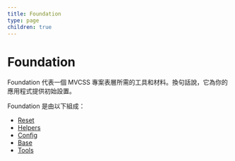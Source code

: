 ```yaml
---
title: Foundation
type: page
children: true
---
```


Foundation
==========

Foundation 代表一個 MVCSS 專案表層所需的工具和材料。換句話說，它為你的應用程式提供初始設置。

Foundation 是由以下組成：

- [Reset](/foundation/reset/)
- [Helpers](/foundation/helpers/)
- [Config](/foundation/config/)
- [Base](/foundation/base/)
- [Tools](/foundation/tools/)
